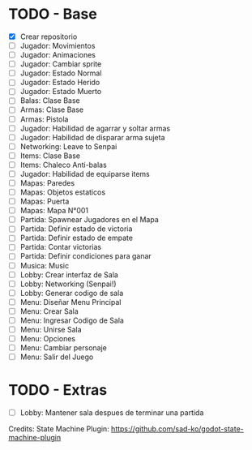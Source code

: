 # TODO - Base
- [x] Crear repositorio
- [ ] Jugador: Movimientos
- [ ] Jugador: Animaciones
- [ ] Jugador: Cambiar sprite
- [ ] Jugador: Estado Normal
- [ ] Jugador: Estado Herido
- [ ] Jugador: Estado Muerto
- [ ] Balas: Clase Base
- [ ] Armas: Clase Base
- [ ] Armas: Pistola
- [ ] Jugador: Habilidad de agarrar y soltar armas
- [ ] Jugador: Habilidad de disparar arma sujeta
- [ ] Networking: Leave to Senpai
- [ ] Items: Clase Base
- [ ] Items: Chaleco Anti-balas
- [ ] Jugador: Habilidad de equiparse items
- [ ] Mapas: Paredes
- [ ] Mapas: Objetos estaticos
- [ ] Mapas: Puerta
- [ ] Mapas: Mapa N°001
- [ ] Partida: Spawnear Jugadores en el Mapa
- [ ] Partida: Definir estado de victoria
- [ ] Partida: Definir estado de empate
- [ ] Partida: Contar victorias
- [ ] Partida: Definir condiciones para ganar
- [ ] Musica: Music
- [ ] Lobby: Crear interfaz de Sala
- [ ] Lobby: Networking (Senpai!)
- [ ] Lobby: Generar codigo de sala
- [ ] Menu: Diseñar Menu Principal
- [ ] Menu: Crear Sala
- [ ] Menu: Ingresar Codigo de Sala
- [ ] Menu: Unirse Sala
- [ ] Menu: Opciones
- [ ] Menu: Cambiar personaje
- [ ] Menu: Salir del Juego

# TODO - Extras
- [ ] Lobby: Mantener sala despues de terminar una partida


Credits:
State Machine Plugin: https://github.com/sad-ko/godot-state-machine-plugin
